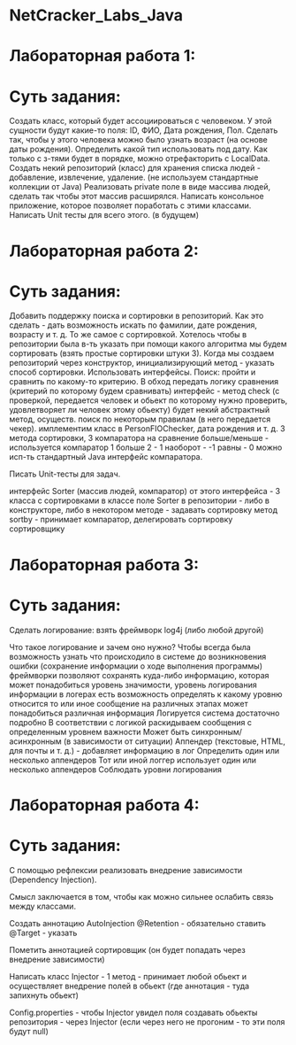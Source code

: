 # NetCracker_Labs_Java
# Лабораторная работа 1:
# Суть задания:
Создать класс, который будет ассоциироваться с человеком. У этой сущности будут какие-то поля: ID, ФИО, Дата рождения, Пол. Сделать так, чтобы у этого человека можно было узнать возраст (на основе даты рождения).
Определить какой тип использовать под дату.
Как только с з-тями будет в порядке, можно отрефакторить с LocalData.
Создать некий репозиторий (класс) для хранения списка людей - добавление, извлечение, удаление. (не используем стандартные коллекции от Java)
Реализовать private поле в виде массива людей, сделать так чтобы этот массив расширялся.
Написать консольное приложение, которое позволяет поработать с этими классами.
Написать Unit тесты для всего этого. (в будущем)

# Лабораторная работа 2:
# Суть задания:
Добавить поддержку поиска и сортировки в репозиторий.
Как это сделать - дать возможность  искать по фамилии, дате рождения, возрасту и т. д.
То же самое с сортировкой.
Хотелось чтобы в репозитории была в-ть указать при помощи какого алгоритма мы будем сортировать (взять простые сортировки штуки 3).
Когда мы создаем репозиторий через конструктор, инициализирующий метод - указать способ сортировки.
Использовать интерфейсы.
Поиск: пройти и сравнить по какому-то критерию. В обход передать логику сравнения (критерий по которому будем сравнивать)
интерфейс - метод check (с проверкой, передается человек и обьект по которому нужно проверить, удовлетворяет ли человек этому обьекту)
будет некий абстрактный метод, осуществ. поиск по некоторым правилам (в него передается чекер).
имплементим класс в PersonFIOChecker, дата рождения и т. д.
3 метода сортировки, 3 компаратора
на сравнение больше/меньше - используется компаратор
1 больше 2 - 1
наоборот - -1
равны - 0
можно исп-ть стандартный Java интерфейс компаратора.

Писать Unit-тесты для задач.

интерфейс Sorter (массив людей, компаратор)
от этого интерфейса - 3 класса с сортировками
в классе поле Sorter
в репозитории - либо в конструкторе, либо в некотором методе - задавать сортировку
метод sortby - принимает компаратор, делегировать сортировку сортировщику

# Лабораторная работа 3:
# Суть задания:
Сделать логирование:
взять фреймворк log4j (либо любой другой)

Что такое логирование и зачем оно нужно?
Чтобы всегда была возможность узнать что происходило в системе до возникновения ошибки (сохранение информации о ходе выполнения программы)
фреймворки позволяют сохранять куда-либо информацию, которая может понадобиться
уровень значимости, уровень логирования информации
в логерах есть возможность определять к какому уровню относится то или иное сообщение
на различных этапах может понадобиться различная информация
Логируется система достаточно подробно
В соответствии с логикой раскидываем сообщения с определенным уровнем важности
Может быть синхронным/асинхронным (в зависимости от ситуации)
Аппендер (текстовые, HTML, для почты и т. д.) - добавляет информацию в лог
Определить один или несколько аппендеров
Тот или иной логгер использует один или несколько аппендеров
Соблюдать уровни логирования

# Лабораторная работа 4:
# Суть задания:
С помощью рефлексии реализовать внедрение зависимости (Dependency Injection).

Смысл заключается в том, чтобы как можно сильнее ослабить связь между классами.

Создать аннотацию AutoInjection
@Retention - обязательно ставить
@Target - указать

Пометить аннотацией сортировщик (он будет попадать через внедрение зависимости)

Написать класс Injector - 1 метод - принимает любой обьект и осуществляет внедрение полей в обьект (где аннотация - туда запихнуть обьект)

Config.properties - чтобы Injector увидел поля
создавать обьекты репозитория - через Injector (если через него не прогоним - то эти поля будут null)